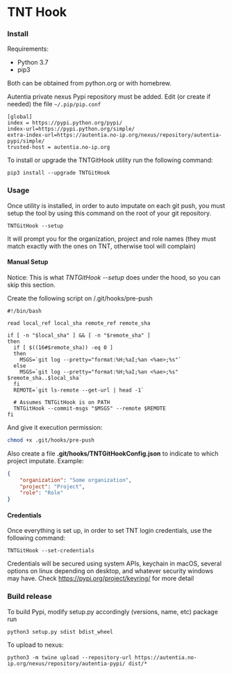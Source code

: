 # TNT Hook

### Install
Requirements:
- Python 3.7
- pip3

Both can be obtained from python.org or with homebrew.

Autentia private nexus Pypi repository must be added. Edit (or create if needed) the file ```~/.pip/pip.conf```
```
[global]
index = https://pypi.python.org/pypi/
index-url=https://pypi.python.org/simple/
extra-index-url=https://autentia.no-ip.org/nexus/repository/autentia-pypi/simple/
trusted-host = autentia.no-ip.org
```

To install or upgrade the TNTGitHook utility run the following command:
```shell script
pip3 install --upgrade TNTGitHook
```

### Usage
Once utility is installed, in order to auto imputate on each git push, you must setup the tool by using this command on the root of your git repository.
```shell script
TNTGitHook --setup
```
It will prompt you for the organization, project and role names (they must match exactly with the ones on TNT, otherwise tool will complain)

#### Manual Setup
Notice: This is what _TNTGitHook --setup_ does under the hood, so you can skip this section.

Create the following script on <your-git-project>/.git/hooks/pre-push
```shell script
#!/bin/bash

read local_ref local_sha remote_ref remote_sha

if [ -n "$local_sha" ] && [ -n "$remote_sha" ]
then
  if [ $((16#$remote_sha)) -eq 0 ]
  then
    MSGS=`git log --pretty="format:%H;%aI;%an <%ae>;%s"`
  else
    MSGS=`git log --pretty="format:%H;%aI;%an <%ae>;%s" $remote_sha..$local_sha`
  fi
  REMOTE=`git ls-remote --get-url | head -1`

  # Assumes TNTGitHook is on PATH
  TNTGitHook --commit-msgs "$MSGS" --remote $REMOTE
fi
```
And give it execution permission:
```bash
chmod +x .git/hooks/pre-push
```
Also create a file **.git/hooks/TNTGitHookConfig.json** to indicate to which project imputate. Example:
```json
{
    "organization": "Some organization",
    "project": "Project",
    "role": "Role"
}
```

#### Credentials
Once everything is set up, in order to set TNT login credentials, use the following command:
```shell script
TNTGitHook --set-credentials
```
Credentials will be secured using system APIs, keychain in macOS, several options on linux depending on desktop, and whatever security windows may have. Check https://pypi.org/project/keyring/ for more detail

### Build release 
To build Pypi, modify setup.py accordingly (versions, name, etc) package run
```shell script
python3 setup.py sdist bdist_wheel
```
To upload to nexus:
```shell script
python3 -m twine upload --repository-url https://autentia.no-ip.org/nexus/repository/autentia-pypi/ dist/*
```